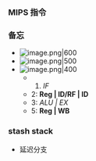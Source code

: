 ### MIPS 指令



### 备忘

- ![image.png|600](https://how-to-1258460161.cos.ap-shanghai.myqcloud.com/how-to/20250109210343.webp)
- ![image.png|500](https://how-to-1258460161.cos.ap-shanghai.myqcloud.com/how-to/20250109210522.webp)
- ![image.png|400](https://how-to-1258460161.cos.ap-shanghai.myqcloud.com/how-to/20250109212951.webp)
    - 1. *IF*
    - 2: **Reg | ID/RF | ID**
    - 3: *ALU | EX*
    - 5: **Reg | WB**

### stash stack

- 延迟分支
